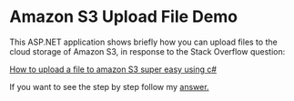 # Amazon S3 Upload File Demo

This ASP.NET application shows briefly how you can upload files to the cloud storage of Amazon S3, in response to the Stack Overflow question:

[How to upload a file to amazon S3 super easy using c#](https://stackoverflow.com/questions/25814972/how-to-upload-a-file-to-amazon-s3-super-easy-using-c-sharp)

If you want to see the step by step follow my [answer.](https://stackoverflow.com/a/41382560/2958543)

